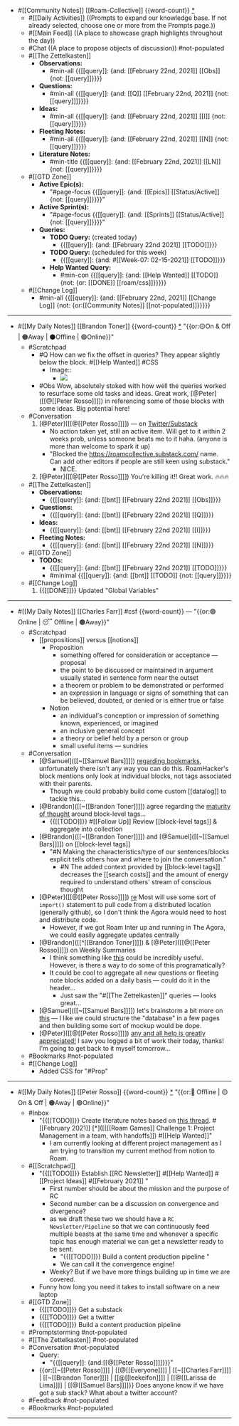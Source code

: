 - #[[Community Notes]] [[Roam-Collective]] {{word-count}} [*]([[rc]]) 
    - #[[Daily Activities]] ((Prompts to expand our knowledge base. If not already selected, choose one or more from the Prompts page.)) 
    - #[[Main Feed]] ((A place to showcase graph highlights throughout the day))
    - #Chat ((A place to propose objects of discussion)) #not-populated
    - #[[The Zettelkasten]]
        - **Observations:**
            - #min-all {{[[query]]: {and: [[February 22nd, 2021]] [[Obs]] {not: [[query]]}}}}
        - **Questions:** 
            - #min-all {{[[query]]: {and: [[Q]] [[February 22nd, 2021]] {not: [[query]]]}}}}
        - **Ideas:**
            - #min-all {{[[query]]: {and: [[February 22nd, 2021]] [[I]] {not: [[query]]}}}}
        - **Fleeting Notes:**
            - #min-all {{[[query]]: {and: [[February 22nd, 2021]] [[N]] {not: [[query]]}}}}
        - **Literature Notes:**
            - #min-title {{[[query]]: {and: [[February 22nd, 2021]] [[LN]] {not: [[query]]}}}}
    - #[[GTD Zone]] 
        - **Active Epic(s):**
            - "#page-focus {{[[query]]: {and: [[Epics]] [[Status/Active]] {not: [[query]]}}}}"
        - **Active Sprint(s):**
            - "#page-focus {{[[query]]: {and: [[Sprints]] [[Status/Active]] {not: [[query]]}}}}"
        - **Queries:**
            - **TODO Query:** (created today)
                - {{[[query]]: {and: [[February 22nd 2021]] [[TODO]]}}}
            - **TODO Query:** (scheduled for this week)
                - {{[[query]]: {and: #[[Week-07: 02-15-2021]] [[TODO]]}}}
            - **Help Wanted Query:**
                - #min-con {{[[query]]: {and: [[Help Wanted]] [[TODO]]{not: {or: [[DONE]] [[roam/css]]}}}}}
    - #[[Change Log]]
        - #min-all {{[[query]]: {and: [[February 22nd, 2021]] [[Change Log]] {not: {or:[[Community Notes]] [[not-populated]]}}}}}
- ---
- #[[My Daily Notes]] [[Brandon Toner]] {{word-count}} [*]([[bnt]]) "{{or:🟡On & Off | 🟠Away | ⚫️Offline | 🟢Online}}"
    - #Scratchpad 
        - #Q How can we fix the offset in queries? They appear slightly below the block. #[[Help Wanted]] #CSS
            - Image::
                - ![](https://firebasestorage.googleapis.com/v0/b/firescript-577a2.appspot.com/o/imgs%2Fapp%2FRoam-Collective%2F0Uj29mojgW.png?alt=media&token=1151c594-bcfa-4134-a3e0-4d783bc6f160)
        - #Obs Wow, absolutely stoked with how well the queries worked to resurface some old tasks and ideas. Great work, [@Peter]([[@[[Peter Rosso]]]]) in referencing some of those blocks with some ideas. Big potential here!
    - #Conversation 
        1. [@Peter]([[@[[Peter Rosso]]]]) — on [Twitter/Substack](((iKWVPHFCU)))
            - No action taken yet, still an active item. Will get to it within 2 weeks prob, unless someone beats me to it haha. (anyone is more than welcome to spark it up)
            - "Blocked the https://roamcollective.substack.com/ name. Can add other editors if people are still keen using substack."
                - NICE.
        2. [@Peter]([[@[[Peter Rosso]]]]) You're killing it!! Great work. 🔥🔥🔥
    - #[[The Zettelkasten]]
        - **Observations:**
            - {{[[query]]: {and: [[bnt]] [[February 22nd 2021]] [[Obs]]}}}
        - **Questions:** 
            - {{[[query]]: {and: [[bnt]] [[February 22nd 2021]] [[Q]]}}}
        - **Ideas:**
            - {{[[query]]: {and: [[bnt]] [[February 22nd 2021]] [[I]]}}}
        - **Fleeting Notes:**
            - {{[[query]]: {and: [[bnt]] [[February 22nd 2021]] [[N]]}}}
    - #[[GTD Zone]]
        - **TODOs:**
            - {{[[query]]: {and: [[bnt]] [[February 22nd 2021]] [[TODO]]}}}
            - #minimal {{[[query]]: {and: [[bnt]] [[TODO]] {not: [[query]]}}}}
    - #[[Change Log]] 
        1. {{[[DONE]]}} Updated "Global Variables"
- ---
- #[[My Daily Notes]] [[Charles Farr]] #csf {{word-count}} — "{{or:🟢Online | 😴 Offline | 🟠Away}}"
    - #Scratchpad
        - [[propositions]] versus [[notions]]
            - Proposition
                - something offered for consideration or acceptance — proposal
                - the point to be discussed or maintained in argument usually stated in sentence form near the outset
                - a theorem or problem to be demonstrated or performed
                - an expression in language or signs of something that can be believed, doubted, or denied or is either true or false
            - Notion
                - an individual's conception or impression of something known, experienced, or imagined
                - an inclusive general concept
                - a theory or belief held by a person or group
                - small useful items — sundries
    - #Conversation
        - [@Samuel]([[~[[Samuel Bars]]]]) [regarding bookmarks](((sdbslN-d9))), unfortunately there isn't any way you can do this. RoamHacker's block mentions only look at individual blocks, not tags associated with their parents.
            - Though we could probably build come custom [[datalog]] to tackle this...
        - [@Brandon]([[~[[Brandon Toner]]]]) agree regarding the [maturity of thought](((qB-cP3Wo7))) around block-level tags...
            - {{[[TODO]]}} #[[Follow Up]] Review [[block-level tags]] & aggregate into collection
        - [@Brandon]([[~[[Brandon Toner]]]]) and [@Samuel]([[~[[Samuel Bars]]]]) on [[block-level tags]]
            - "#N Making the characteristics/type of our sentences/blocks explicit tells others how and where to join the conversation."
                - #N The added context provided by [[block-level tags]] decreases the [[search costs]] and the amount of energy required to understand others' stream of conscious thought
        - [@Peter]([[@[[Peter Rosso]]]]) [re](((hgrZ2dAS8))) Most will use some sort of `import()` statement to pull code from a distributed location (generally github), so I don't think the Agora would need to host and distribute code.
            - However, if we got Roam Inter up and running in The Agora, we could easily aggregate updates centrally
        - [@Brandon]([[^[[Brandon Toner]]]]) & [@Peter]([[@[[Peter Rosso]]]]) on Weekly Summaries
            - I think something like [this](((dFbvCf9ei))) could be incredibly useful. However, is there a way to do some of this programatically?
            - It could be cool to aggregate all new questions or fleeting note blocks added on a daily basis — could do it in the header...
                - Just saw the "#[[The Zettelkasten]]" queries — looks great...
        - [@Samuel]([[~[[Samuel Bars]]]]) let's brainstorm a bit more on [this](((JZqN2rYS0))) — I like we could structure the "database" in a few pages and then building some sort of mockup would be dope.
        - [@Peter]([[@[[Peter Rosso]]]]) [any and all help is greatly appreciated!](((aehiME_SV))) I saw you logged a bit of work their today, thanks! I'm going to get back to it myself tomorrow...
    - #Bookmarks #not-populated
    - #[[Change Log]]
        - Added CSS for "#Prop"
- ---
- #[[My Daily Notes]] [[Peter Rosso]] {{word-count}} [*]([[ptr]])   "{{or:🚫 Offline | 🟡 On & Off | 🟠Away | 🟢Online}}"
    - #Inbox 
        - "{{[[TODO]]}} Create literature notes based on [this thread](((0PZ_hR4QF))). #[[February 2021]]  [*]([[[[Roam Games]] Challenge 1: Project Management in a team, with handoffs]]) #[[Help Wanted]]"
            - I am currently looking at different project management as I am trying to transition my current method from notion to Roam.
    - #[[Scratchpad]]
        - "{{[[TODO]]}} Establish [[RC Newsletter]]  #[[Help Wanted]] #[[Project Ideas]] #[[February 2021]] "
            - First number should be about the mission and the purpose of RC
            - Second number can be a discussion on convergence and divergence?
            - as we draft these two we should have a `RC Newsletter/Pipeline` so that we can continuously feed multiple beasts at the same time and whenever a specific topic has enough material we can get a newsletter ready to be sent.
                - "{{[[TODO]]}} Build a content production pipeline "
                - We can call it the convergence engine!
            - Weeky? But if we have more things building up in time we are covered.
        - Funny how long you need it takes to install software on a new laptop
    - #[[GTD Zone]]
        - {{[[TODO]]}} Get a substack
        - {{[[TODO]]}}  Get a twitter
        - {{[[TODO]]}} Build a content production pipeline 
    - #Promptstorming #not-populated
    - #[[The Zettelkasten]] #not-populated
    - #Conversation #not-populated
        - Query:
            - "{{[[query]]: {and:[[@[[Peter Rosso]]]]}}}"
        - {{or:[[~[[Peter Rosso]]]] | [[@[[Everyone]]]] | [[~[[Charles Farr]]]] | [[~[[Brandon Toner]]]] | [[@[[leekeifon]]]] | [[@[[Larissa de Lima]]]] | [[@[[Samuel Bars]]]]}} Does anyone know if we have got a sub stack? What about a twitter account?
    - #Feedback  #not-populated
    - #Bookmarks #not-populated
- ---
